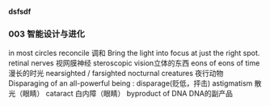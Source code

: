 #### dsfsdf



### 003 智能设计与进化

in most circles
reconcile 调和
Bring the light into focus at just the right spot.
retinal nerves 视网膜神经
steroscopic vision立体的东西
eons of eons of time 漫长的时光
nearsighted / farsighted
nocturnal creatures 夜行动物
Disparaging of an all-powerful being : disparage(贬低，抨击)
astigmatism 散光（眼睛）
cataract 白内障（眼睛）
byproduct of DNA DNA的副产品

